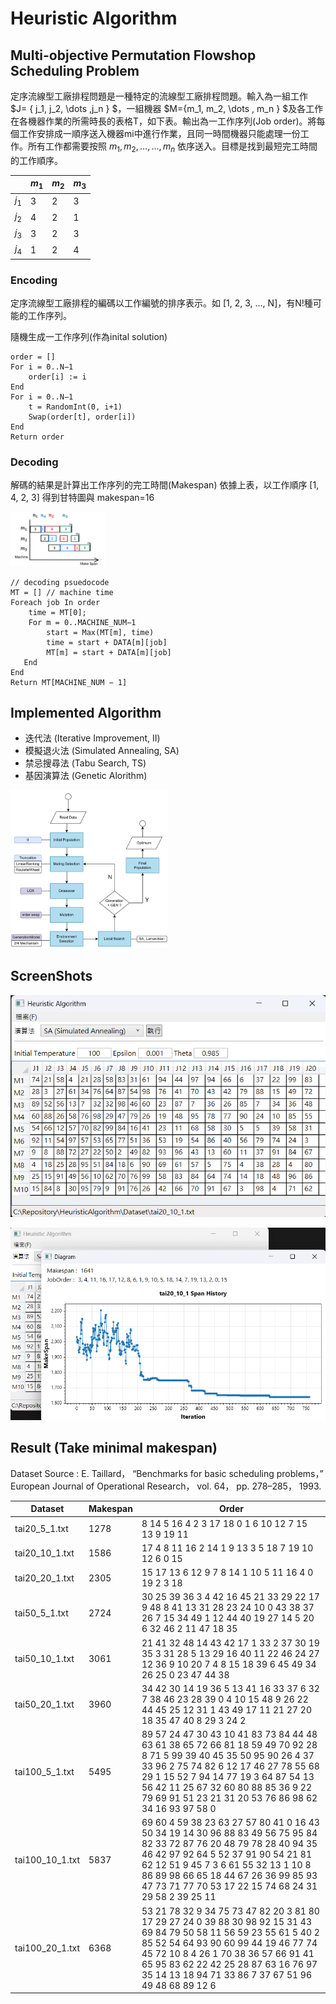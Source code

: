 # Heuristic Algorithm

## Multi-objective Permutation Flowshop Scheduling Problem
定序流線型工廠排程問題是一種特定的流線型工廠排程問題。輸入為一組工作 $J= \{ j_1, j_2, \dots ,j_n \} $，一組機器 $M=\{m_1, m_2, \dots , m_n \} $及各工作在各機器作業的所需時長的表格T，如下表。輸出為一工作序列(Job order)。將每個工作安排成一順序送入機器mi中進行作業，且同一時間機器只能處理一份工作。所有工作都需要按照 $m_1, m_2, \dots, \dots , m_n$ 依序送入。目標是找到最短完工時間的工作順序。

|       | $m_1$ | $m_2$ | $m_3$ |
|-------|-------|-------|-------|
| $j_1$ |   3   |   2   |   3   |
| $j_2$ |   4   |   2   |   1   |
| $j_3$ |   3   |   2   |   3   |
| $j_4$ |   1   |   2   |   4   |


### Encoding
定序流線型工廠排程的編碼以工作編號的排序表示。如 [1, 2, 3, ..., N]，有N!種可能的工作序列。

隨機生成一工作序列(作為inital solution)
```
order = []
For i = 0..N−1 
    order[i] := i
End
For i = 0..N−1
    t = RandomInt(0, i+1)    
    Swap(order[t], order[i])
End
Return order
```
### Decoding
解碼的結果是計算出工作序列的完工時間(Makespan)
依據上表，以工作順序 [1, 4, 2, 3] 得到甘特圖與 makespan=16

<img src="screenshots/decoding_gantt.png" alt="decoding_gantt" width="30%">


```
// decoding psuedocode
MT = [] // machine time
Foreach job In order
    time = MT[0];
    For m = 0..MACHINE_NUM−1
        start = Max(MT[m], time)
        time = start + DATA[m][job]               
        MT[m] = start + DATA[m][job]
   End
End
Return MT[MACHINE_NUM − 1]
```

## Implemented Algorithm
- 迭代法 (Iterative Improvement, II)
- 模擬退火法 (Simulated Annealing, SA)
- 禁忌搜尋法 (Tabu Search, TS)
- 基因演算法 (Genetic Alorithm)

<img src="screenshots/ga_procedure.png" alt="GA_Procedure" width="50%">

## ScreenShots
![WindowView](screenshots/mainwindow_view.png)

![Result](screenshots/exp_result.png)


## Result (Take minimal makespan)
Dataset Source : 
E. Taillard， “Benchmarks for basic scheduling problems，” European Journal of Operational Research， vol. 64， pp. 278–285， 1993.

| Dataset         | Makespan | Order                                                                                                                                                                                                                                                                                                      |
|-----------------|----------|------------------------------------------------------------------------------------------------------------------------------------------------------------------------------------------------------------------------------------------------------------------------------------------------------------|
| tai20_5_1.txt   | 1278     |  8 14 5   16 4 2 3 17 18 0 1 6 10 12 7 15 13 9 19 11                                                                                                                                                                                                                                                       |
| tai20_10_1.txt  | 1586     |  17 4 8 11 16 2 14 1 9 13 3 5 18 7   19 10 12 6 0 15                                                                                                                                                                                                                                                       |
| tai20_20_1.txt  | 2305     |  15 17 13 6 12 9 7 8 14 1 10 5 11   16 4 0 19 2 3 18                                                                                                                                                                                                                                                       |
| tai50_5_1.txt   | 2724     |  30 25 39 36 3 4 42 16 45 21 33 29   22 17 9 48 8 41 13 31 28 23 24 10 0 43 38 37 26 7 15 34 49 1 12 44 40 19 27   14 5 20 6 32 46 2 11 47 18 35                                                                                                                                                           |
| tai50_10_1.txt  | 3061     |  21 41 32 48 14 43 42 17 1 33 2 37   30 19 35 3 31 28 5 13 29 16 40 11 22 46 24 27 12 36 9 10 20 7 4 8 15 18 39 6   45 49 34 26 25 0 23 47 44 38                                                                                                                                                           |
| tai50_20_1.txt  | 3960     |  34 42 30 14 19 36 5 13 41 16 33 37   6 32 7 38 46 23 28 39 0 4 10 15 48 9 26 22 44 45 25 12 31 1 43 49 17 11 21 27   20 18 35 47 40 8 29 3 24 2                                                                                                                                                           |
| tai100_5_1.txt  | 5495     |  89 57 24 47 30 43 10 41 83 73 84   44 48 63 61 38 65 72 66 81 18 59 49 70 92 28 8 71 5 99 39 40 45 35 50 95 90   26 4 37 33 96 2 75 74 82 6 12 17 46 27 78 55 68 29 1 15 52 7 94 14 77 19 3 64   87 54 13 56 42 11 25 67 32 60 80 88 85 36 9 22 79 69 91 51 23 21 31 20 53 76   86 98 62 34 16 93 97 58 0 |
| tai100_10_1.txt | 5837     |  69 60 4 59 38 23 63 27 57 80 41 0   16 43 50 34 19 14 30 96 88 83 49 56 75 95 84 82 33 72 87 76 20 48 79 78 28 40   94 35 46 42 97 92 64 5 52 37 91 90 54 21 81 62 12 51 9 45 7 3 6 61 55 32 13 1   10 8 86 89 98 66 65 18 44 67 26 36 99 85 93 47 73 71 77 70 53 17 22 15 74 68   24 31 29 58 2 39 25 11 |
| tai100_20_1.txt | 6368     |  53 21 78 32 9 34 75 73 47 82 20 3   81 80 17 29 27 24 0 39 88 30 98 92 15 31 43 69 84 79 50 58 11 56 59 23 55 61   5 40 2 85 52 54 64 93 90 60 99 44 19 46 77 74 45 72 10 8 4 26 1 70 38 36 57   66 91 41 65 95 83 62 22 42 25 28 87 63 16 76 97 35 14 13 18 94 71 33 86 7 37   67 51 96 49 48 68 89 12 6 |


##